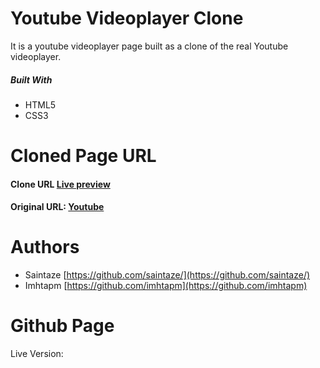 # Youtube Videoplayer Clone
It is a youtube videoplayer page built as a clone of the real Youtube videoplayer.

##### Built With
+ HTML5
+ CSS3


# Cloned Page URL
#### Clone URL [Live preview](https://youtube-videoplayer-template.imhta.now.sh)
#### Original URL: [Youtube](https://www.youtube.com/watch?v=paG6a6wlwto&t=437s)

# Authors
+ Saintaze [https://github.com/saintaze/](https://github.com/saintaze/)
+ Imhtapm [https://github.com/imhtapm](https://github.com/imhtapm)

# Github Page
Live Version: 
